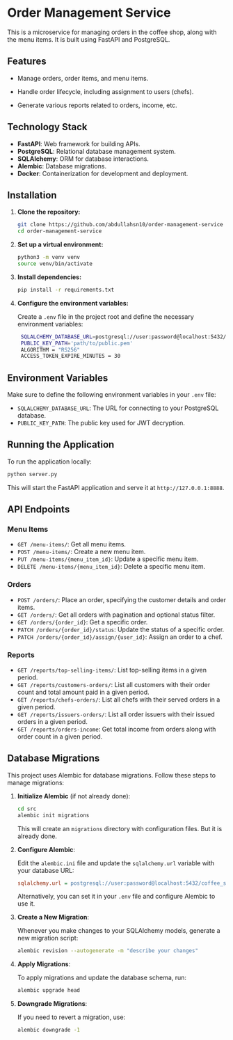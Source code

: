 # Order Management Service

This is a microservice for managing orders in the coffee shop, along with the menu items. It is built using FastAPI and PostgreSQL.
## Features

- Manage orders, order items, and menu items.

- Handle order lifecycle, including assignment to users (chefs).

- Generate various reports related to orders, income, etc.
## Technology Stack

- **FastAPI**: Web framework for building APIs.
- **PostgreSQL**: Relational database management system.
- **SQLAlchemy**: ORM for database interactions.
- **Alembic**: Database migrations.
- **Docker**: Containerization for development and deployment.

## Installation

1. **Clone the repository:**

   ```bash
   git clone https://github.com/abdullahsn10/order-management-service
   cd order-management-service
   ```

2. **Set up a virtual environment:**

   ```bash
   python3 -m venv venv
   source venv/bin/activate
   ```

3. **Install dependencies:**

   ```bash
   pip install -r requirements.txt
   ```

4. **Configure the environment variables:**

   Create a `.env` file in the project root and define the necessary environment variables:

   ```bash
    SQLALCHEMY_DATABASE_URL=postgresql://user:password@localhost:5432/order_service_db
    PUBLIC_KEY_PATH='path/to/public.pem'
    ALGORITHM = "RS256"
    ACCESS_TOKEN_EXPIRE_MINUTES = 30
   ```

## Environment Variables

Make sure to define the following environment variables in your `.env` file:

- `SQLALCHEMY_DATABASE_URL`: The URL for connecting to your PostgreSQL database.
- `PUBLIC_KEY_PATH`: The public key used for JWT decryption.
## Running the Application

To run the application locally:

```bash
python server.py
```

This will start the FastAPI application and serve it at `http://127.0.0.1:8888`.

## API Endpoints

### Menu Items

- `GET /menu-items/`: Get all menu items.
- `POST /menu-items/`: Create a new menu item.
- `PUT /menu-items/{menu_item_id}`: Update a specific menu item.
- `DELETE /menu-items/{menu_item_id}`: Delete a specific menu item.

### Orders

- `POST /orders/`: Place an order, specifying the customer details and order items.
- `GET /orders/`: Get all orders with pagination and optional status filter.
- `GET /orders/{order_id}`:  Get a specific order.
- `PATCH /orders/{order_id}/status`: Update the status of a specific order.
- `PATCH /orders/{order_id}/assign/{user_id}`: Assign an order to a chef.

### Reports

- `GET /reports/top-selling-items/`: List top-selling items in a given period.
- `GET /reports/customers-orders/`:  List all customers with their order count and total amount paid in a given period.
- `GET /reports/chefs-orders/`:  List all chefs with their served orders in a given period.
- `GET /reports/issuers-orders/`: List all order issuers with their issued orders in a given period.
- `GET /reports/orders-income`: Get total income from orders along with order count in a given period.


## Database Migrations

This project uses Alembic for database migrations. Follow these steps to manage migrations:

1. **Initialize Alembic** (if not already done):
   ```bash
   cd src
   alembic init migrations
   ```

   This will create an `migrations` directory with configuration files. But it is already done.

2. **Configure Alembic**:

   Edit the `alembic.ini` file and update the `sqlalchemy.url` variable with your database URL:

   ```ini
   sqlalchemy.url = postgresql://user:password@localhost:5432/coffee_shop_db
   ```

   Alternatively, you can set it in your `.env` file and configure Alembic to use it.

3. **Create a New Migration**:

   Whenever you make changes to your SQLAlchemy models, generate a new migration script:

   ```bash
   alembic revision --autogenerate -m "describe your changes"
   ```

4. **Apply Migrations**:

   To apply migrations and update the database schema, run:

   ```bash
   alembic upgrade head
   ```

5. **Downgrade Migrations**:

   If you need to revert a migration, use:

   ```bash
   alembic downgrade -1
   ```

